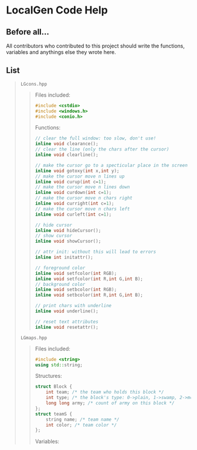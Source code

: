 # LocalGen Code Help

## Before all...

All contributors who contributed to this project should write the functions, variables and anythings else they wrote here.

## List

> `LGcons.hpp`  
> > Files included:
> >
> > ```cpp
> > #include <cstdio>
> > #include <windows.h>
> > #include <conio.h>
> > ```
> >
> > Functions:
> >
> > ```cpp
> > // clear the full window: too slow, don't use!
> > inline void clearance();
> > // clear the line (only the chars after the cursor)
> > inline void clearline();
> >
> > // make the cursor go to a specticular place in the screen
> > inline void gotoxy(int x,int y);
> > // make the cursor move n lines up
> > inline void curup(int c=1);
> > // make the cursor move n lines down
> > inline void curdown(int c=1);
> > // make the cursor move n chars right
> > inline void curright(int c=1);
> > // make the cursor move n chars left
> > inline void curleft(int c=1);
> > 
> > // hide cursor
> > inline void hideCursor();
> > // show cursor
> > inline void showCursor();
> > 
> > // attr init: without this will lead to errors
> > inline int initattr();
> > 
> > // foreground color
> > inline void setfcolor(int RGB);
> > inline void setfcolor(int R,int G,int B);
> > // background color
> > inline void setbcolor(int RGB);
> > inline void setbcolor(int R,int G,int B);
> > 
> > // print chars with underline
> > inline void underline();
> > 
> > // reset text attributes
> > inline void resetattr();
> > ```
> >
> `LGmaps.hpp`
> > Files included:
> >
> > ```cpp
> > #include <string>
> > using std::string;
> > ```
> >
> > Structures:
> >
> > ```cpp
> > struct Block {
> >     int team; /* the team who holds this block */
> >     int type; /* the block's type: 0->plain, 1->swamp, 2->mountain, 3->general, 4->city */
> >     long long army; /* count of army on this block */
> > };
> > struct teamS {
> >     string name; /* team name */
> >     int color; /* team color */
> > };
> > ```
> >
> > Variables:
> > 
